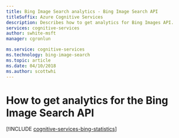 ```yaml
---
title: Bing Image Search analytics - Bing Image Search API
titleSuffix: Azure Cognitive Services
description: Describes how to get analytics for Bing Images API.
services: cognitive-services
author: swhite-msft
manager: cgronlun

ms.service: cognitive-services
ms.technology: bing-image-search
ms.topic: article
ms.date: 04/10/2018
ms.author: scottwhi
---
```


# How to get analytics for the Bing Image Search API

[!INCLUDE [cognitive-services-bing-statistics](../../../includes/cognitive-services-bing-statistics.md)]
